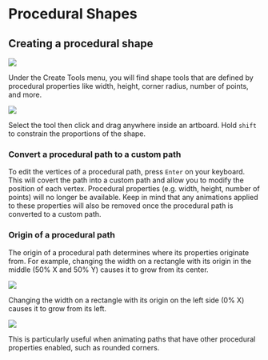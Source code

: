 # Procedural Shapes

## Creating a procedural shape

![](https://public.rive.app/help/create-tools_b.png)

Under the Create Tools menu, you will find shape tools that are defined by procedural properties like width, height, corner radius, number of points, and more.

![](https://public.rive.app/help/createing-procedural-shape%20%281%29.gif)

Select the tool then click and drag anywhere inside an artboard. Hold `shift` to constrain the proportions of the shape.

### Convert a procedural path to a custom path

To edit the vertices of a procedural path, press `Enter` on your keyboard. This will covert the path into a custom path and allow you to modify the position of each vertex. Procedural properties \(e.g. width, height,  number of points\) will no longer be available. Keep in mind that any animations applied to these properties will also be removed once the procedural path is converted to a custom path.

### Origin of a procedural path

The origin of a procedural path determines where its properties originate from. For example, changing the width on a rectangle with its origin in the middle \(50% X and 50% Y\) causes it to grow from its center.

![](https://public.rive.app/help/procedural_center.gif)

Changing the width on a rectangle with its origin on the left side \(0% X\) causes it to grow from its left.

![](https://public.rive.app/help/procedural_left.gif)

This is particularly useful when animating paths that have other procedural properties enabled, such as rounded corners.



